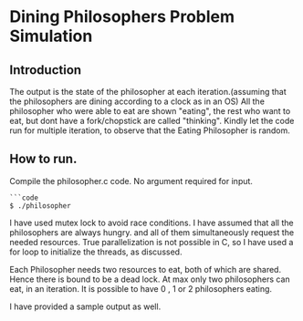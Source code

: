 # Dining Philosophers Problem Simulation


## Introduction

The output is the state of the philosopher at each iteration.(assuming that the philosophers are dining according to a clock as in an OS)
All the philosopher who were able to eat are shown "eating", the rest who want to eat, but dont have a fork/chopstick are called "thinking".
Kindly let the code run for multiple iteration, to observe that the Eating Philosopher is random.

## How to run.

Compile the philosopher.c code. No argument required for input.

	```code
	$ ./philosopher



I have used mutex lock to avoid race conditions.
I have assumed that all the philosophers are always hungry. and all of them simultaneously request the needed resources. True parallelization is not possible in C, so I have used a for loop to initialize the threads, as discussed.

Each Philosopher needs two resources to eat, both of which are shared. Hence there is bound to be a dead lock. At max only two philosophers can eat, in an iteration. It is possible to have 0 , 1 or 2 philosophers eating.

I have provided a sample output as well.